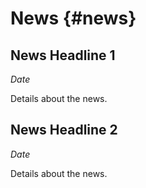 <!-- _includes/news.md -->

# News {#news}

## News Headline 1

*Date*

Details about the news.

## News Headline 2

*Date*

Details about the news.
